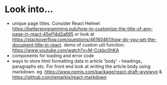 # Look into...

- unique page titles. Consider React Helmet https://betterprogramming.pub/how-to-customize-the-title-of-any-page-in-react-45ef14d2a695 or look at https://stackoverflow.com/questions/46160461/how-do-you-set-the-document-title-in-react.   demo of custom util function: https://www.youtube.com/watch?v=M-Cckbc0hKA
- components for loading and error code
- ways to store html formatting data in article 'body' - headings, paragraphs etc. For front end look at writing the article body using markdown. eg. https://www.npmjs.com/package/react-draft-wysiwyg & https://github.com/remarkjs/react-markdown
